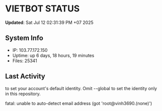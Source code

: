 # VIETBOT STATUS
**Updated**: Sat Jul 12 02:31:39 PM +07 2025

## System Info
- IP: 103.77.172.150
- Uptime: up 6 days, 18 hours, 19 minutes
- Files: 25341

## Last Activity

to set your account's default identity.
Omit --global to set the identity only in this repository.

fatal: unable to auto-detect email address (got 'root@vinh3690.(none)')
